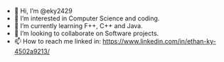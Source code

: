 - 👋 Hi, I’m @eky2429
- 👀 I’m interested in Computer Science and coding.
- 🌱 I’m currently learning F++, C++ and Java.
- 💞️ I’m looking to collaborate on Software projects.
- 📫 How to reach me linked in: https://www.linkedin.com/in/ethan-ky-4502a9213/

<!---
eky2429/eky2429 is a ✨ special ✨ repository because its `README.md` (this file) appears on your GitHub profile.
You can click the Preview link to take a look at your changes.
--->
